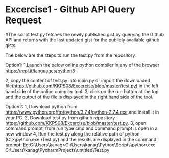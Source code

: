 # Excercise1 - Github API Query Request
#The script test.py fetches the newly published gist by querying the Github API and returns with the last updated gist for the publicly available github gists.

The below are the steps to run the test.py from the repository.

Option1:
1,Launch the below online python compiler in any of the browser
  https://repl.it/languages/python3
 
 2, copy the content of test.py into main.py or import the downloaded file(https://github.com/KKPS08/Excercise/blob/master/test.py) in the left hand side of the online compiler tool.
 3, click on the run button at the top and the output of the file is displayed in the right hand side of the tool.
 
 Option2:
 1, Download python from https://www.python.org/ftp/python/3.7.4/python-3.7.4.exe and install it in your PC.
 2, Download test.py from github repository - https://github.com/KKPS08/Excercise/blob/master/test.py.
 3, open command prompt, from run type cmd and command prompt is open in a new window
 4, Run the test.py along the relative path of python (C:\><INSTALLATION DIR>\python.exe <DOWNLOADED DIR>\Test.py) and the results are displayed in the command prompt.
  Eg:C:\Users\kanag>C:\Users\kanag\Python\Scripts\python.exe C:\Users\kanag\PycharmProjects\untitled\Test.py
